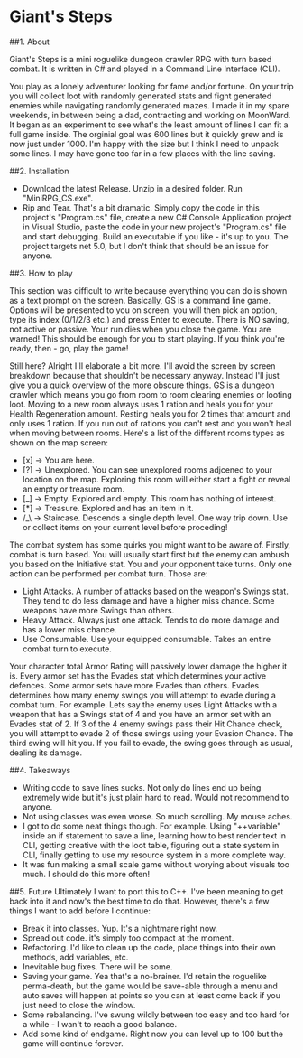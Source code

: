 # Giant's Steps


##1. About

Giant's Steps is a mini roguelike dungeon crawler RPG with turn based combat. It is written in C# and played 
in a Command Line Interface (CLI).

You play as a lonely adventurer looking for fame and/or fortune. On your trip you will collect loot
with randomly generated stats and fight generated enemies while navigating randomly generated mazes. 
I made it in my spare weekends, in between being a dad, contracting and working on MoonWard.
It began as an experiment to see what's the least amount of lines I can fit a full game inside.
The orginial goal was 600 lines but it quickly grew and is now just under 1000.
I'm happy with the size but I think I need to unpack some lines.
I may have gone too far in a few places with the line saving.


##2. Installation

- Download the latest Release. Unzip in a desired folder. Run "MiniRPG_CS.exe".
- Rip and Tear. That's a bit dramatic. Simply copy the code in this project's "Program.cs" file, create a new 
C# Console Application project in Visual Studio, paste the code in your new project's "Program.cs" file
and start debugging. Build an executable if you like - it's up to you. The project targets net 5.0,
but I don't think that should be an issue for anyone.


##3. How to play

This section was difficult to write because everything you can do is shown as a text prompt on 
the screen. Basically, GS is a command line game. Options will be presented to you on screen, you 
will then pick an option, type its index (0/1/2/3 etc.) and press Enter to execute. There is NO saving,
not active or passive. Your run dies when you close the game. You are warned!
This should be enough for you to start playing. If you think you're ready, then - go, play the game!

Still here? Alright I'll elaborate a bit more.
I'll avoid the screen by screen breakdown because that shouldn't be necessary anyway. Instead I'll 
just give you a quick overview of the more obscure things. GS is a dungeon crawler which means you 
go from room to room clearing enemies or looting loot. Moving to a new room always uses 1 ration and heals
you for your Health Regeneration amount. Resting heals you for 2 times that amount and only uses 1 ration.
If you run out of rations you can't rest and you won't heal when moving between rooms. Here's a list of 
the different rooms types as shown on the map screen:

- <div>[x] -> You are here.</div>
- \[?] -> Unexplored. You can see unexplored rooms adjcened to your location on the map. Exploring this
room will either start a fight or reveal an empty or treasure room.
- \[_] -> Empty. Explored and empty. This room has nothing of interest.
- \[*] -> Treasure. Explored and has an item in it.
- /_\\ -> Staircase. Descends a single depth level. One way trip down. Use or collect items on your
current level before proceding!

The combat system has some quirks you might want to be aware of. Firstly, combat is turn based. You will
usually start first but the enemy can ambush you based on the Initiative stat. You and your opponent take
turns. Only one action can be performed per combat turn. Those are:

- Light Attacks. A number of attacks based on the weapon's Swings stat. They tend to do less damage and 
have a higher miss chance. Some weapons have more Swings than others.
- Heavy Attack. Always just one attack. Tends to do more damage and has a lower miss chance.
- Use Consumable. Use your equipped consumable. Takes an entire combat turn to execute.

Your character total Armor Rating will passively lower damage the higher it is. Every armor set has the 
Evades stat which determines your active defences. Some armor sets have more Evades than others. Evades
determines how many enemy swings you will attempt to evade during a combat turn. 
For example. Lets say the enemy uses Light Attacks with a weapon that has a Swings stat of 4 and you
have an armor set with an Evades stat of 2. If 3 of the 4 enemy swings pass their Hit Chance check, you 
will attempt to evade 2 of those swings using your Evasion Chance. The third swing will hit you. If 
you fail to evade, the swing goes through as usual, dealing its damage.


##4. Takeaways

- Writing code to save lines sucks. Not only do lines end up being extremely wide but it's just plain
hard to read. Would not recommend to anyone.
- Not using classes was even worse. So much scrolling. My mouse aches.
- I got to do some neat things though. For example. Using "++variable" inside an if statement to save a line,
learning how to best render text in CLI, getting creative with the loot table, figuring out a state 
system in CLI, finally getting to use my resource system in a more complete way.
- It was fun making a small scale game without worying about visuals too much. I should do this more often!


##5. Future
Ultimately I want to port this to C++. I've been meaning to get back into it and now's the best time to do that.
However, there's a few things I want to add before I continue:

- Break it into classes. Yup. It's a nightmare right now.
- Spread out code. it's simply too compact at the moment.
- Refactoring. I'd like to clean up the code, place things into their own methods, add variables, etc.
- Inevitable bug fixes. There will be some.
- Saving your game. Yea that's a no-brainer. I'd retain the roguelike perma-death, but the game would be 
save-able through a menu and auto saves will happen at points so you can at least come back if you just
need to close the window.
- Some rebalancing. I've swung wildly between too easy and too hard for a while - I wan't to reach a good balance.
- Add some kind of endgame. Right now you can level up to 100 but the game will continue forever.



